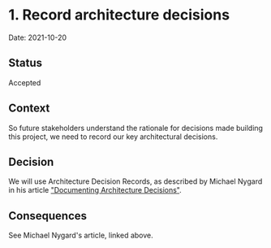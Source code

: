 # 1. Record architecture decisions

Date: 2021-10-20

## Status

Accepted

## Context

So future stakeholders understand the rationale for decisions made building this project, we need to record our key architectural decisions.

## Decision

We will use Architecture Decision Records, as described by Michael Nygard in his article ["Documenting Architecture Decisions"](http://thinkrelevance.com/blog/2011/11/15/documenting-architecture-decisions).

## Consequences

See Michael Nygard's article, linked above.
